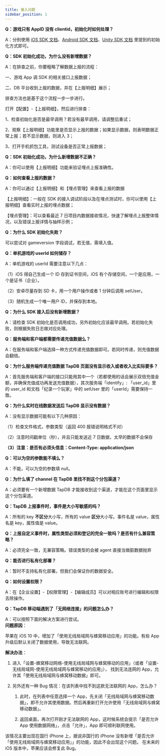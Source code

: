 ```yaml
---
title: 接入问题
sidebar_position: 1
---
```


**Q：游戏只有 AppID 没有 clientid，初始化时如何处理？**

A：分别使用 [iOS SDK 文档](/03-sdk/03-iOSsdk.md "_blank")、[Android SDK 文档](/03-sdk/04-Androidsdk.md "_blank")、[Unity SDK 文档](/03-sdk/05-unity.md "_blank") 里提到的初始化方式即可。


**Q：SDK 初始化成功，为什么没有新增数据？**

A：在排查之前，你要粗略了解数据上报的流程：

一、游戏 App 调 SDK 的相关接口上报数据；

二、DB 平台收到上报的数据，并在【上报明细】展示；

排查方法也是基于这个流程一步一步进行。

打开【配置】-【上报明细】，然后进行排查：

1、检查初始化是否是最早调用？若没有最早调用，请调整后重试；

2、观察【上报明细】功能里是否显示上报的数据；如果显示数据，则表明数据正常上报；若不显示数据，则进入 3；

3、打开手机抓包工具，测试设备是否正常上报数据；



**Q：SDK 初始化成功，为什么新增数据不正确？**

A：你可以使用【上报明细】功能来验证埋点上报准确性。



**Q：如何查看上报的数据？**

A：你可以通过【上报明细】和【埋点管理】来查看上报的数据

【上报明细】：一般在 SDK 的接入调试阶段以及在埋点测试时，你可以使用【上报明细】查看实时上报的埋点数据；

【埋点管理】：可以查看最近 7 日项目内数据接收情况，快速了解埋点上报整体情况，以及错误上报详情与抽样示例；


**Q：为什么 SDK 初始化失败？**

可以尝试对 gameversion 字段调试，若无值，需填入值。



**Q：单机游戏的 userId 如何储存？**

A：单机游戏的 userId 需要注意以下几点：

（1）iOS 得自己生成一个 ID 存到证书空间，iOS 有个存储空间，一个是应用，一个是证书（企业）。

（2）安卓尽量存到 SD 卡，用一个用户操作或者 1 分钟后调用 setUser。

（3）随机生成一个唯一用户 ID，并保存到本地。

**Q：为什么 SDK 接入后没有新增数据？**

A：请检查 SDK 初始化是否调用成功，另外初始化应该最早调用。若初始化失败，则根据失败日志做对应处理。

**Q：服务端和客户端都需要传递充值数据么？**

A：在服务端和客户端选择一种方式传递充值数据即可。若同时传递，则充值数据会翻倍。

**Q：为什么服务端传递充值数据 TapDB 页面没有显示收入或者收入比实际要多？**

A：首先服务端和客户端的接口只能用其中一个（若都使用的话会展示双倍充值金额，并确保充值成功再发送充值数据），其次服务端「identify」: 「user_id」里的 user_id 和文档「纪录一个玩家」中的 setUser 里的「userId」需要保持一致。

**Q：为什么实时在线数据发送后 TapDB 显示没有数据？**

A：没有显示数据可能有以下几种原因：

（1）检查文件格式，参数类型（返回 400 报错说明格式不对）

（2）注意时间戳单位（秒），并且只能发送近 7 日数据，太早的数据不会保存

**（3）注意：是否有必须头信息：Content-Type: application/json**

**Q：可以为空的参数能不填么？**

A：不能，可以为空的参数填 null。

**Q：为什么填了 channel 在 TapDB 里找不到这个分包渠道？**

A：必须要有一个新增数据 TapDB 才能接收到这个渠道，才能在这个页面里显示这个分包渠道。

**Q：TapDB 上报事件时，事件是大小写敏感的吗？**

A：所有的 key **不区分**大小写，所有的 value **区分**大小写。事件名是 value，属性名是 key，属性值是 value。

**Q：上报自定义事件时，属性类型必须和登记的完全一致吗？是否有什么兼容策略？**

A：必须完全一致，无兼容策略。错误类型的会被 agent 直接当做脏数据抛弃

**Q：能否进行私有化部署？**

A：暂时不支持私有化部署。但我们会保证你的数据安全。

**Q：如何设置权限？**<br/>

A：在【企业设置】-【权限管理】-【编辑成员】可以对相应账号进行编辑和权限去除操作。

**Q：TapDB 移动端遇到了「无网络连接」的问题怎么办？**

A：可以按照下面的解决方案进行尝试。<br/>
**问题原因**：

苹果在 iOS 10 中，增加了「使用无线局域网与蜂窝移动应用」的功能。有些 App 升级后默认关闭了数据使用，导致无法联网。

**解决办法**：

1. 进入「设置-蜂窝移动网络-使用无线局域网与蜂窝移动的应用」（或者「设置-无线局域网-使用无线局域网与蜂窝移动的应用」），
   找到无法连网的 App，允许其「使用无线局域网与蜂窝移动数据」即可。

2. 另外还有一种 Bug 情况：在该列表中找不到这款无法联网的 App，怎么办？

   1. 此时，在列表中任意选择一个 App，先关闭「无线局域网与蜂窝移动数据」，即不允许其使用数据。然后再重新打开允许使用「无线局域网与蜂窝移动数据」。

   2. 返回桌面，再次打开刚才无法联网的 App，这时候系统会提示「是否允许 App 使用数据网络」，点击「允许」，App 即可顺利联网使用。

该情况主要出现在国行 iPhone 上，据说非国行的 iPhone 没有新增「是否允许「使用无线局域网与蜂窝移动应用」」的功能，因此不会出现这个问题。
在未来的 iOS 版本中，苹果应该会修复此 Bug。
